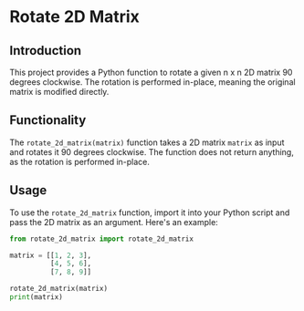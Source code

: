 # Rotate 2D Matrix

## Introduction
This project provides a Python function to rotate a given n x n 2D matrix 90 degrees clockwise. The rotation is performed in-place, meaning the original matrix is modified directly.

## Functionality
The `rotate_2d_matrix(matrix)` function takes a 2D matrix `matrix` as input and rotates it 90 degrees clockwise. The function does not return anything, as the rotation is performed in-place.

## Usage
To use the `rotate_2d_matrix` function, import it into your Python script and pass the 2D matrix as an argument. Here's an example:

```python
from rotate_2d_matrix import rotate_2d_matrix

matrix = [[1, 2, 3],
          [4, 5, 6],
          [7, 8, 9]]

rotate_2d_matrix(matrix)
print(matrix)
